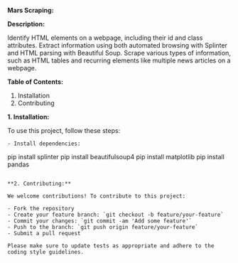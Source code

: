 **Mars Scraping:**

**Description:**

Identify HTML elements on a webpage, including their id and class attributes.
Extract information using both automated browsing with Splinter and HTML parsing with Beautiful Soup.
Scrape various types of information, such as HTML tables and recurring elements like multiple news articles on a webpage.

**Table of Contents:**

1. Installation
2. Contributing


**1. Installation:**

To use this project, follow these steps:

  ```
- Install dependencies:

  ```
  pip install splinter
  pip install beautifulsoup4
  pip install matplotlib
  pip install pandas
  ```

**2. Contributing:**

We welcome contributions! To contribute to this project:

- Fork the repository
- Create your feature branch: `git checkout -b feature/your-feature`
- Commit your changes: `git commit -am 'Add some feature'`
- Push to the branch: `git push origin feature/your-feature`
- Submit a pull request

Please make sure to update tests as appropriate and adhere to the coding style guidelines.

